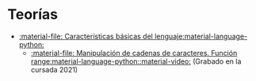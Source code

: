 # Teorías


- [:material-file: Características básicas del lenguaje](clase_01.pdf)[:material-language-python:](clase_01.ipynb)
	- [:material-file: Manipulación de cadenas de caracteres. Función range](clase_01_1.pdf)[:material-language-python:](clase_01_1.ipynb)[:material-video:](https://archivos.linti.unlp.edu.ar/index.php/s/LSMVKq0sjEFbUCB) (Grabado en la cursada 2021)
	

